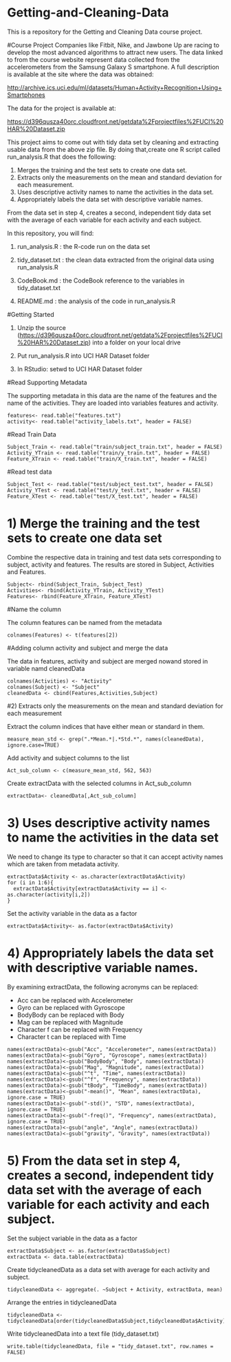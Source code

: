 # Getting-and-Cleaning-Data
This is a repository for the Getting and Cleaning Data course project.

#Course Project
Companies like Fitbit, Nike, and Jawbone Up are racing to develop the most advanced algorithms to attract new users. The data linked to from the course website represent data collected from the accelerometers from the Samsung Galaxy S smartphone. A full description is available at the site where the data was obtained:

http://archive.ics.uci.edu/ml/datasets/Human+Activity+Recognition+Using+Smartphones

The data for the project is available at:

https://d396qusza40orc.cloudfront.net/getdata%2Fprojectfiles%2FUCI%20HAR%20Dataset.zip

This project aims to come out with tidy data set by cleaning and extracting usable data from the above zip file. By doing that,create one R script called run_analysis.R that does the following: 

1) Merges the training and the test sets to create one data set.
2) Extracts only the measurements on the mean and standard deviation for each measurement. 
3) Uses descriptive activity names to name the activities in the data set.
4) Appropriately labels the data set with descriptive variable names.

From the data set in step 4, creates a second, independent tidy data set with the average of each variable for each activity and each subject.

In this repository, you will find:

1) run_analysis.R : the R-code run on the data set

2) tidy_dataset.txt : the clean data extracted from the original data using run_analysis.R

3) CodeBook.md : the CodeBook reference to the variables in tidy_dataset.txt

4) README.md : the analysis of the code in run_analysis.R

#Getting Started

1) Unzip the source (https://d396qusza40orc.cloudfront.net/getdata%2Fprojectfiles%2FUCI%20HAR%20Dataset.zip) into a folder on your local drive 

2) Put run_analysis.R into UCI HAR Dataset folder

3) In RStudio: setwd to UCI HAR Dataset folder

#Read Supporting Metadata

The supporting metadata in this data are the name of the features and the name of the activities. They are loaded into variables features and activity.
```
features<- read.table("features.txt")
activity<- read.table("activity_labels.txt", header = FALSE)
```

#Read Train Data
```
Subject_Train <- read.table("train/subject_train.txt", header = FALSE)
Activity_YTrain <- read.table("train/y_train.txt", header = FALSE)
Feature_XTrain <- read.table("train/X_train.txt", header = FALSE)
```

#Read test data
```
Subject_Test <- read.table("test/subject_test.txt", header = FALSE)
Activity_YTest <- read.table("test/y_test.txt", header = FALSE)
Feature_XTest <- read.table("test/X_test.txt", header = FALSE)
```

# 1) Merge the training and the test sets to create one data set

Combine the respective data in training and test data sets corresponding to subject, activity and features. The results are stored in Subject, Activities and Features.
```
Subject<- rbind(Subject_Train, Subject_Test)
Activities<- rbind(Activity_YTrain, Activity_YTest)
Features<- rbind(Feature_XTrain, Feature_XTest)
```

#Name the column 

The column features can be named from the metadata
```
colnames(Features) <- t(features[2])
```

#Adding column activity and subject and merge the data

The data in features, activity and subject are merged nowand stored in variable namd cleanedData 
```
colnames(Activities) <- "Activity"
colnames(Subject) <- "Subject"
cleanedData <- cbind(Features,Activities,Subject)
```

#2) Extracts only the measurements on the mean and standard deviation for each measurement

Extract the column indices that have either mean or standard in them.
```
measure_mean_std <- grep(".*Mean.*|.*Std.*", names(cleanedData), ignore.case=TRUE)
```
Add activity and subject columns to the list
```
Act_sub_column <- c(measure_mean_std, 562, 563)
```
Create extractData with the selected columns in Act_sub_column
```
extractData<- cleanedData[,Act_sub_column]
```

# 3) Uses descriptive activity names to name the activities in the data set

We need to change its type to character so that it can accept activity names which are taken from metadata activity.
```
extractData$Activity <- as.character(extractData$Activity)
for (i in 1:6){
  extractData$Activity[extractData$Activity == i] <- as.character(activity[i,2])
}
```
Set the activity variable in the data as a factor
```
extractData$Activity<- as.factor(extractData$Activity)
```

# 4) Appropriately labels the data set with descriptive variable names. 

By examining extractData, the following acronyms can be replaced:

* Acc can be replaced with Accelerometer
* Gyro can be replaced with Gyroscope
* BodyBody can be replaced with Body
* Mag can be replaced with Magnitude
* Character f can be replaced with Frequency
* Character t can be replaced with Time

```
names(extractData)<-gsub("Acc", "Accelerometer", names(extractData))
names(extractData)<-gsub("Gyro", "Gyroscope", names(extractData))
names(extractData)<-gsub("BodyBody", "Body", names(extractData))
names(extractData)<-gsub("Mag", "Magnitude", names(extractData))
names(extractData)<-gsub("^t", "Time", names(extractData))
names(extractData)<-gsub("^f", "Frequency", names(extractData))
names(extractData)<-gsub("tBody", "TimeBody", names(extractData))
names(extractData)<-gsub("-mean()", "Mean", names(extractData), ignore.case = TRUE)
names(extractData)<-gsub("-std()", "STD", names(extractData), ignore.case = TRUE)
names(extractData)<-gsub("-freq()", "Frequency", names(extractData), ignore.case = TRUE)
names(extractData)<-gsub("angle", "Angle", names(extractData))
names(extractData)<-gsub("gravity", "Gravity", names(extractData))
```

# 5) From the data set in step 4, creates a second, independent tidy data set with the average of each variable for each activity and each subject.

Set the subject variable in the data as a factor
```
extractData$Subject <- as.factor(extractData$Subject)
extractData <- data.table(extractData)
```

Create tidycleanedData as a data set with average for each activity and subject.  
```
tidycleanedData <- aggregate(. ~Subject + Activity, extractData, mean)
```
Arrange the entries in tidycleanedData
```
tidycleanedData <- tidycleanedData[order(tidycleanedData$Subject,tidycleanedData$Activity),]
```
Write tidycleanedData into a text file (tidy_dataset.txt)
```
write.table(tidycleanedData, file = "tidy_dataset.txt", row.names = FALSE)
```
